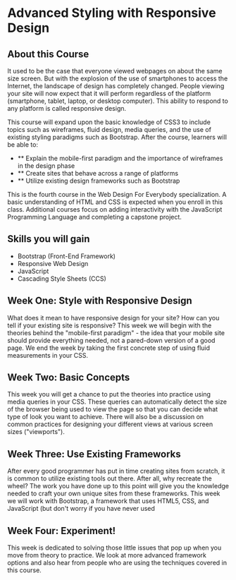 # Advanced Styling with Responsive Design
## About this Course

It used to be the case that everyone viewed webpages on about the same size screen.  But with the explosion of the use of smartphones to access the Internet, the landscape of design has completely changed.  People viewing your site will now expect that it will perform regardless of the platform (smartphone, tablet, laptop, or desktop computer).  This ability to respond to any platform is called responsive design.

This course will expand upon the basic knowledge of CSS3 to include topics such as wireframes, fluid design, media queries, and the use of existing styling paradigms such as Bootstrap.  After the course, learners will be able to:
- ** Explain the mobile-first paradigm and the importance of wireframes in the design phase
- ** Create sites that behave across a range of platforms
- ** Utilize existing design frameworks such as Bootstrap

This is the fourth course in the Web Design For Everybody specialization.  A basic understanding of HTML and CSS is expected when you enroll in this class. Additional courses focus on adding interactivity with the JavaScript Programming Language and completing a capstone project.

## Skills you will gain
- Bootstrap (Front-End Framework)
- Responsive Web Design
- JavaScript
- Cascading Style Sheets (CCS)

## Week One: Style with Responsive Design

What does it mean to have responsive design for your site? How can you tell if your existing site is responsive? This week we will begin with the theories behind the "mobile-first paradigm" - the idea that your mobile site should provide everything needed, not a pared-down version of a good page. We end the week by taking the first concrete step of using fluid measurements in your CSS.

## Week Two: Basic Concepts

This week you will get a chance to put the theories into practice using media queries in your CSS. These queries can automatically detect the size of the browser being used to view the page so that you can decide what type of look you want to achieve. There will also be a discussion on common practices for designing your different views at various screen sizes ("viewports").

## Week Three: Use Existing Frameworks

After every good programmer has put in time creating sites from scratch, it is common to utilize existing tools out there. After all, why recreate the wheel? The work you have done up to this point will give you the knowledge needed to craft your own unique sites from these frameworks. This week we will work with Bootstrap, a framework that uses HTML5, CSS, and JavaScript (but don't worry if you have never used 

## Week Four: Experiment!

This week is dedicated to solving those little issues that pop up when you move from theory to practice. We look at more advanced framework options and also hear from people who are using the techniques covered in this course.

